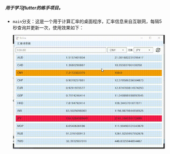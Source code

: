 ##### 用于学习flutter的练手项目。

- `main`分支：这是一个用于计算汇率的桌面程序，汇率信息来自互联网，每隔5秒查询并更新一次，使用效果如下：

  <img src="./unused/app_introduce.gif" width="520"/>
